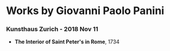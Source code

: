 # Works by Giovanni Paolo Panini

### Kunsthaus Zurich - 2018 Nov 11
- **The Interior of Saint Peter's in Rome**, 1734